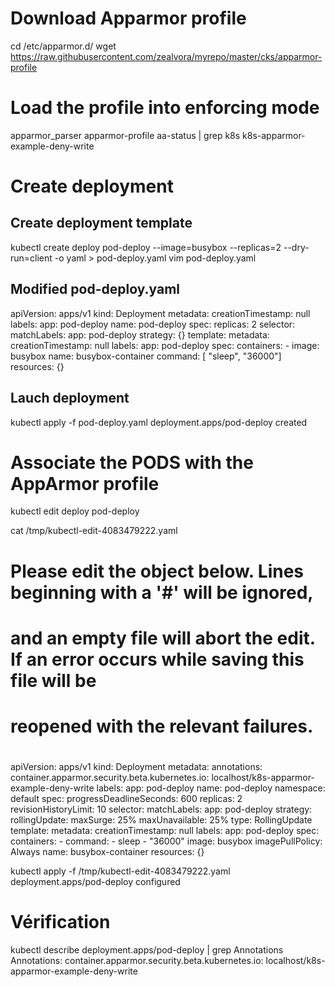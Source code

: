 # Download Apparmor profile
cd /etc/apparmor.d/
wget https://raw.githubusercontent.com/zealvora/myrepo/master/cks/apparmor-profile

# Load the profile into enforcing mode
apparmor_parser apparmor-profile
aa-status | grep k8s
   k8s-apparmor-example-deny-write

# Create deployment
## Create deployment template
kubectl create deploy pod-deploy --image=busybox --replicas=2 --dry-run=client -o yaml > pod-deploy.yaml
vim pod-deploy.yaml

## Modified pod-deploy.yaml
apiVersion: apps/v1
kind: Deployment
metadata:
  creationTimestamp: null
  labels:
    app: pod-deploy
  name: pod-deploy
spec:
  replicas: 2
  selector:
    matchLabels:
      app: pod-deploy
  strategy: {}
  template:
    metadata:
      creationTimestamp: null
      labels:
        app: pod-deploy
    spec:
      containers:
      - image: busybox
        name: busybox-container
        command: [ "sleep", "36000"]
        resources: {}

## Lauch deployment
kubectl apply -f pod-deploy.yaml
deployment.apps/pod-deploy created

# Associate the PODS with the AppArmor profile
kubectl  edit deploy pod-deploy

cat /tmp/kubectl-edit-4083479222.yaml
# Please edit the object below. Lines beginning with a '#' will be ignored,
# and an empty file will abort the edit. If an error occurs while saving this file will be
# reopened with the relevant failures.
#
apiVersion: apps/v1
kind: Deployment
metadata:
  annotations:
    container.apparmor.security.beta.kubernetes.io: localhost/k8s-apparmor-example-deny-write
  labels:
    app: pod-deploy
  name: pod-deploy
  namespace: default
spec:
  progressDeadlineSeconds: 600
  replicas: 2
  revisionHistoryLimit: 10
  selector:
    matchLabels:
      app: pod-deploy
  strategy:
    rollingUpdate:
      maxSurge: 25%
      maxUnavailable: 25%
    type: RollingUpdate
  template:
    metadata:
      creationTimestamp: null
      labels:
        app: pod-deploy
    spec:
      containers:
      - command:
        - sleep
        - "36000"
        image: busybox
        imagePullPolicy: Always
        name: busybox-container
        resources: {}

kubectl apply -f /tmp/kubectl-edit-4083479222.yaml
deployment.apps/pod-deploy configured

# Vérification
kubectl describe deployment.apps/pod-deploy | grep Annotations
Annotations:            container.apparmor.security.beta.kubernetes.io: localhost/k8s-apparmor-example-deny-write

